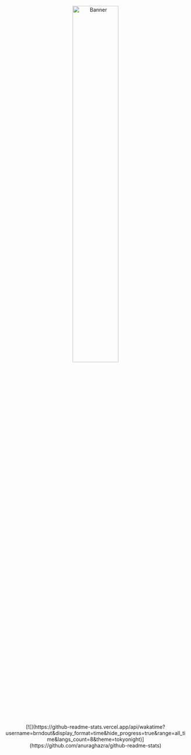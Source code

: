<p align="center">
    <img src="https://upload.wikimedia.org/wikipedia/en/b/b8/Lain_hacker_small.jpg" alt="Banner" width="50%">
</p>

<div align="center">
[![](https://github-readme-stats.vercel.app/api/wakatime?username=brndout&display_format=time&hide_progress=true&range=all_time&langs_count=8&theme=tokyonight)](https://github.com/anuraghazra/github-readme-stats)
</div>
